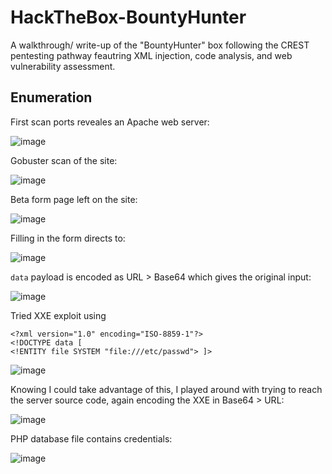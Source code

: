 # HackTheBox-BountyHunter
A walkthrough/ write-up of the "BountyHunter" box following the CREST pentesting pathway feautring XML injection, code analysis, and web vulnerability assessment.

## Enumeration

First scan ports reveales an Apache web server:

![image](https://github.com/HattMobb/HackTheBox-BountyHunter/assets/134090089/973d4690-715b-4ead-82d4-bd782eab1490)


Gobuster scan of the site:

![image](https://github.com/HattMobb/HackTheBox-BountyHunter/assets/134090089/7f3e51c4-3f4c-4790-806d-49f818827af2)

Beta form page left on the site:

![image](https://github.com/HattMobb/HackTheBox-BountyHunter/assets/134090089/80441fcc-a855-470b-b5e8-4f37efec261d)

Filling in the form directs to:

![image](https://github.com/HattMobb/HackTheBox-BountyHunter/assets/134090089/6d1c02df-435a-4f2f-b283-825259d3e3b9)

`data` payload is encoded as URL > Base64 which gives the original input:

![image](https://github.com/HattMobb/HackTheBox-BountyHunter/assets/134090089/9e4d486b-6da3-4f6f-babb-6f30872f4455)

Tried XXE exploit using 
```
<?xml version="1.0" encoding="ISO-8859-1"?>
<!DOCTYPE data [
<!ENTITY file SYSTEM "file:///etc/passwd"> ]>
```

![image](https://github.com/HattMobb/HackTheBox-BountyHunter/assets/134090089/efa360b2-cd68-4d2c-8f7f-1d728a3a689d)

Knowing I could take advantage of this, I played around with trying to reach the server source code, again encoding the XXE in Base64 > URL:

![image](https://github.com/HattMobb/HackTheBox-BountyHunter/assets/134090089/92471984-905e-4afb-b213-7aac152f3299)


PHP database file contains credentials:

![image](https://github.com/HattMobb/HackTheBox-BountyHunter/assets/134090089/6bff1e36-061c-429e-a461-fbe058667840)



